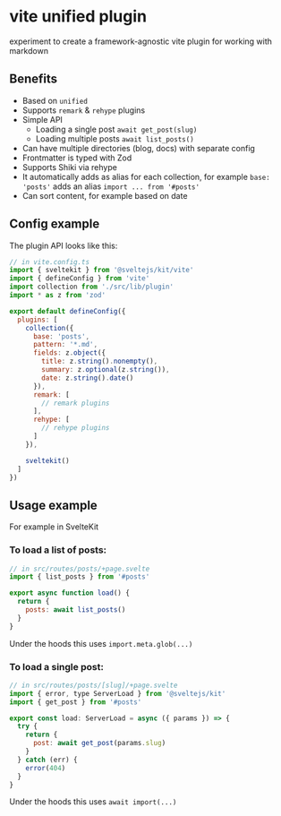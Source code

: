 # vite unified plugin

experiment to create a framework-agnostic vite plugin for working with markdown

## Benefits

- Based on `unified`
- Supports `remark` & `rehype` plugins
- Simple API
  - Loading a single post `await get_post(slug)`
  - Loading multiple posts `await list_posts()`
- Can have multiple directories (blog, docs) with separate config
- Frontmatter is typed with Zod
- Supports Shiki via rehype
- It automatically adds as alias for each collection, for example `base: 'posts'` adds an alias `import ... from '#posts'`
- Can sort content, for example based on date

## Config example

The plugin API looks like this:

```javascript
// in vite.config.ts
import { sveltekit } from '@sveltejs/kit/vite'
import { defineConfig } from 'vite'
import collection from './src/lib/plugin'
import * as z from 'zod'

export default defineConfig({
  plugins: [
    collection({
      base: 'posts',
      pattern: '*.md',
      fields: z.object({
        title: z.string().nonempty(),
        summary: z.optional(z.string()),
        date: z.string().date()
      }),
      remark: [
        // remark plugins
      ],
      rehype: [
        // rehype plugins
      ]
    }),

    sveltekit()
  ]
})
```

## Usage example

For example in SvelteKit

### To load a list of posts:

```javascript
// in src/routes/posts/+page.svelte
import { list_posts } from '#posts'

export async function load() {
  return {
    posts: await list_posts()
  }
}
```

Under the hoods this uses `import.meta.glob(...)`

### To load a single post:

```javascript
// in src/routes/posts/[slug]/+page.svelte
import { error, type ServerLoad } from '@sveltejs/kit'
import { get_post } from '#posts'

export const load: ServerLoad = async ({ params }) => {
  try {
    return {
      post: await get_post(params.slug)
    }
  } catch (err) {
    error(404)
  }
}
```

Under the hoods this uses `await import(...)`
